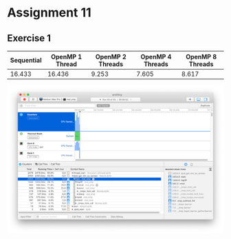 # Assignment 11

## Exercise 1

| Sequential |  OpenMP 1 Thread | OpenMP 2 Threads	| OpenMP 4 Threads | OpenMP 8 Threads |
|------------|------------------|-------------------|------------------|------------------|
|     16.433 |           16.436 |             9.253 |            7.605 |            8.617 |

![](instruments.png)
